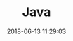 ---
layout: post
title: "Java"
date: 2018-06-13 11:29:03
image: 'https://adongs.github.io/assets/img/resources/java.jpg'
description: 学习JavaJVM
category: 'Java'
tags:
- java
- JVM
introduction: javaJVM系列
---
